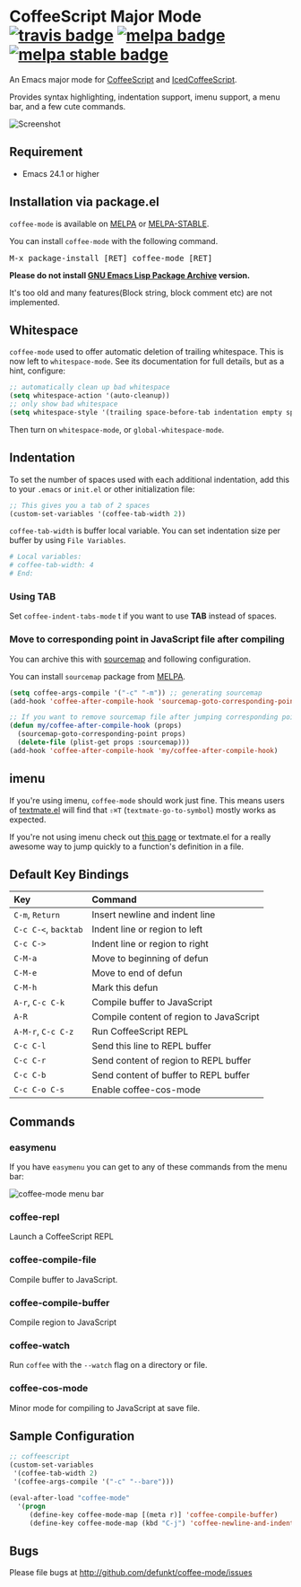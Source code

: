 CoffeeScript Major Mode [![travis badge][travis-badge]][travis-link] [![melpa badge][melpa-badge]][melpa-link] [![melpa stable badge][melpa-stable-badge]][melpa-stable-link]
=======================

An Emacs major mode for [CoffeeScript][cs] and [IcedCoffeeScript][ics].

Provides syntax highlighting, indentation support, imenu support,
a menu bar, and a few cute commands.

![Screenshot](image/coffee-mode.png)


## Requirement

- Emacs 24.1 or higher


## Installation via package.el

`coffee-mode` is available on [MELPA][melpa] or [MELPA-STABLE][melpa-stable].

You can install `coffee-mode` with the following command.

<kbd>M-x package-install [RET] coffee-mode [RET]</kbd>

**Please do not install [GNU Emacs Lisp Package Archive][elpa] version.**

It's too old and many features(Block string, block comment etc) are not implemented.

## Whitespace

`coffee-mode` used to offer automatic deletion of trailing whitespace.
This is now left to `whitespace-mode`. See its documentation for full
details, but as a hint, configure:

```lisp
;; automatically clean up bad whitespace
(setq whitespace-action '(auto-cleanup))
;; only show bad whitespace
(setq whitespace-style '(trailing space-before-tab indentation empty space-after-tab))
```

Then turn on `whitespace-mode`, or `global-whitespace-mode`.


## Indentation

To set the number of spaces used with each additional indentation, add this to your `.emacs` or
`init.el` or other initialization file:

```lisp
;; This gives you a tab of 2 spaces
(custom-set-variables '(coffee-tab-width 2))
```

`coffee-tab-width` is buffer local variable. You can set indentation size
per buffer by using `File Variables`.

```coffee
# Local variables:
# coffee-tab-width: 4
# End:
```

### Using TAB

Set `coffee-indent-tabs-mode` t if you want to use **TAB** instead of spaces.


### Move to corresponding point in JavaScript file after compiling

You can archive this with [sourcemap](https://github.com/syohex/emacs-sourcemap) and
following configuration.

You can install `sourcemap` package from [MELPA][melpa].

```lisp
(setq coffee-args-compile '("-c" "-m")) ;; generating sourcemap
(add-hook 'coffee-after-compile-hook 'sourcemap-goto-corresponding-point)

;; If you want to remove sourcemap file after jumping corresponding point
(defun my/coffee-after-compile-hook (props)
  (sourcemap-goto-corresponding-point props)
  (delete-file (plist-get props :sourcemap)))
(add-hook 'coffee-after-compile-hook 'my/coffee-after-compile-hook)
```

## imenu

If you're using imenu, `coffee-mode` should work just fine. This
means users of [textmate.el][tm] will find that `⇧⌘T`
(`textmate-go-to-symbol`) mostly works as expected.

If you're not using imenu check out [this page][im] or textmate.el for
a really awesome way to jump quickly to a function's definition in a
file.

## Default Key Bindings

| Key                  | Command                                 |
|:---------------------|:----------------------------------------|
| `C-m`, `Return`      | Insert newline and indent line          |
| `C-c C-<`, `backtab` | Indent line or region to left           |
| `C-c C->`            | Indent line or region to right          |
| `C-M-a`              | Move to beginning of defun              |
| `C-M-e`              | Move to end of defun                    |
| `C-M-h`              | Mark this defun                         |
| `A-r`, `C-c C-k`     | Compile buffer to JavaScript            |
| `A-R`                | Compile content of region to JavaScript |
| `A-M-r`, `C-c C-z`   | Run CoffeeScript REPL                   |
| `C-c C-l`            | Send this line to REPL buffer           |
| `C-c C-r`            | Send content of region to REPL buffer   |
| `C-c C-b`            | Send content of buffer to REPL buffer   |
| `C-c C-o C-s`        | Enable coffee-cos-mode                  |


## Commands

### easymenu

If you have `easymenu` you can get to any of these commands from the
menu bar:

![coffee-mode menu bar](http://img.skitch.com/20100308-tt5yn51h2jww2pmjqaawed6eq8.png)

### coffee-repl

Launch a CoffeeScript REPL

### coffee-compile-file

Compile buffer to JavaScript.

### coffee-compile-buffer

Compile region to JavaScript

### coffee-watch

Run `coffee` with the `--watch` flag on a directory or file.

### coffee-cos-mode

Minor mode for compiling to JavaScript at save file.


## Sample Configuration

```lisp
;; coffeescript
(custom-set-variables
 '(coffee-tab-width 2)
 '(coffee-args-compile '("-c" "--bare")))

(eval-after-load "coffee-mode"
  '(progn
     (define-key coffee-mode-map [(meta r)] 'coffee-compile-buffer)
     (define-key coffee-mode-map (kbd "C-j") 'coffee-newline-and-indent)))
```


## Bugs

Please file bugs at <http://github.com/defunkt/coffee-mode/issues>

[cs]: http://jashkenas.github.com/coffee-script/
[ics]: http://maxtaco.github.com/coffee-script/
[tm]: http://github.com/defunkt/textmate.el
[im]: http://chopmo.blogspot.com/2008/09/quickly-jumping-to-symbols.html
[elpa]: http://elpa.gnu.org/
[melpa]: http://melpa.org/
[melpa-stable]: http://stable.melpa.org/
[travis-badge]: https://travis-ci.org/syohex/coffee-mode.svg
[travis-link]: https://travis-ci.org/syohex/coffee-mode
[melpa-link]: http://melpa.org/#/coffee-mode
[melpa-stable-link]: http://stable.melpa.org/#/coffee-mode
[melpa-badge]: http://melpa.org/packages/coffee-mode-badge.svg
[melpa-stable-badge]: http://stable.melpa.org/packages/coffee-mode-badge.svg
